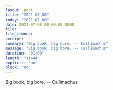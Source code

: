 ```yaml
---
layout: post
title: "2021-07-08"
today: "2021-07-08"
date: 2021-07-08 00:00:00 0000
file:
file_itunes:
excerpt:
summary: "Big book, big bore. -- Callimachus"
message: "Big book, big bore. -- Callimachus"
duration: "01:00"
length: "11444"
explicit: "no"
block: "no"
---
```

Big book, big bore. -- Callimachus

